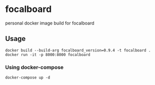 # focalboard
personal docker image build for focalboard


## Usage

```
docker build --build-arg focalboard_version=0.9.4 -t focalboard .
docker run -it -p 8000:8000 focalboard
```

### Using docker-compose

```
docker-compose up -d
``` 

